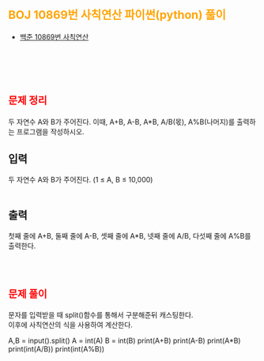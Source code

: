 # <span style="color:orange; font-size:17pt; font-weight:bold">BOJ 10869번 사칙연산 파이썬(python)  풀이</span>

- [백준 10869번 사칙연산](https://www.acmicpc.net/problem/10869)
<br><br>

<br><br>

# <span style="color: red; font-size:15pt">문제 정리</span>
두 자연수 A와 B가 주어진다. 이때, A+B, A-B, A*B, A/B(몫), A%B(나머지)를 출력하는 프로그램을 작성하시오.  <br>
## 입력 <br>
두 자연수 A와 B가 주어진다. (1 ≤ A, B ≤ 10,000) <br>
<br>
## 출력 <br>
첫째 줄에 A+B, 둘째 줄에 A-B, 셋째 줄에 A*B, 넷째 줄에 A/B, 다섯째 줄에 A%B를 출력한다. <br>
<br><br>

# <span style="color: red; font-size:15pt">문제 풀이</span>
문자를 입력받을 때 split()함수를 통해서 구분해준뒤 캐스팅한다. <br>
이후에 사칙연산의 식을 사용하여 계산한다. <br>
<p>
A,B = input().split()
A = int(A)
B = int(B)
print(A+B)
print(A-B)
print(A*B)
print(int(A/B))
print(int(A%B))
